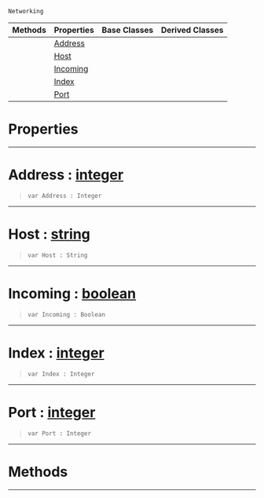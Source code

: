  `Networking`

|Methods|Properties|Base Classes|Derived Classes|
|---|---|---|---|
| |[ Address](https://github.com/ZilchEngine/ZilchDocs/blob/master/code_reference/class_reference/connectiondata.md#address-zilch-engine-docu)| | |
| |[ Host](https://github.com/ZilchEngine/ZilchDocs/blob/master/code_reference/class_reference/connectiondata.md#host-zilch-engine-documen)| | |
| |[ Incoming](https://github.com/ZilchEngine/ZilchDocs/blob/master/code_reference/class_reference/connectiondata.md#incoming-zilch-engine-doc)| | |
| |[ Index](https://github.com/ZilchEngine/ZilchDocs/blob/master/code_reference/class_reference/connectiondata.md#index-zilch-engine-docume)| | |
| |[ Port](https://github.com/ZilchEngine/ZilchDocs/blob/master/code_reference/class_reference/connectiondata.md#port-zilch-engine-documen)| | |


 #  Properties


---  
 #  Address : [integer](https://github.com/ZilchEngine/ZilchDocs/blob/master/code_reference/nada_base_types/integer.md)

> 
> ``` lang=cpp, name=Nada
> var Address : Integer


---  
 #  Host : [string](https://github.com/ZilchEngine/ZilchDocs/blob/master/code_reference/nada_base_types/string.md)

> 
> ``` lang=cpp, name=Nada
> var Host : String


---  
 #  Incoming : [boolean](https://github.com/ZilchEngine/ZilchDocs/blob/master/code_reference/nada_base_types/boolean.md)

> 
> ``` lang=cpp, name=Nada
> var Incoming : Boolean


---  
 #  Index : [integer](https://github.com/ZilchEngine/ZilchDocs/blob/master/code_reference/nada_base_types/integer.md)

> 
> ``` lang=cpp, name=Nada
> var Index : Integer


---  
 #  Port : [integer](https://github.com/ZilchEngine/ZilchDocs/blob/master/code_reference/nada_base_types/integer.md)

> 
> ``` lang=cpp, name=Nada
> var Port : Integer


---  
 #  Methods


---  
 

 